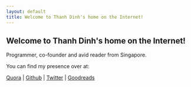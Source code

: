 ```yaml
---
layout: default
title: Welcome to Thanh Dinh's home on the Internet!
---
```

## Welcome to Thanh Dinh's home on the Internet!

Programmer, co-founder and avid reader from Singapore.

You can find my presence over at:

[Quora](https://www.quora.com/profile/Thanh-Dinh-Khac) | [Github](https://github.com/9diov) | [Twitter](https://twitter.com/9diov) | [Goodreads](https://www.goodreads.com/user/show/4070934-thanhdk)
